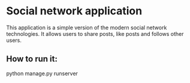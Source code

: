# Social network application

This application is a simple version of the modern social network technologies.
It allows users to share posts, like posts and follows other users. 

## How to run it:

python manage.py runserver
